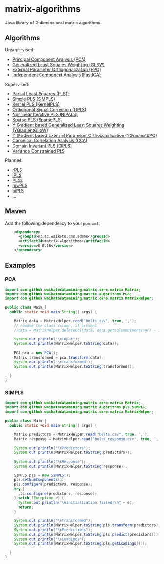 # matrix-algorithms

Java library of 2-dimensional matrix algorithms. 

## Algorithms

Unsupervised:

* [Principal Component Analysis (PCA)](https://web.archive.org/web/20160630035830/http://statmaster.sdu.dk:80/courses/ST02/module05/module.pdf)
* [Generalized Least Squares Weighting (GLSW)](http://wiki.eigenvector.com/index.php?title=Advanced_Preprocessing:_Multivariate_Filtering#GLSW_Algorithm)
* [External Parameter Orthogonalization (EPO)](http://wiki.eigenvector.com/index.php?title=Advanced_Preprocessing:_Multivariate_Filtering#External_Parameter_Orthogonalization_.28EPO.29) 
* [Independent Component Analysis (FastICA)](https://www.cs.helsinki.fi/u/ahyvarin/papers/bookfinal_ICA.pdf)

Supervised:

* [Partial Least Squares (PLS1)](https://web.archive.org/web/20081001154431/http://statmaster.sdu.dk:80/courses/ST02/module07/module.pdf)
* [Simple PLS (SIMPLS)](http://www.statsoft.com/textbook/partial-least-squares/#SIMPLS)
* [Kernel PLS (KernelPLS)](http://www.plantbreeding.wzw.tum.de/fileadmin/w00bdb/www/kraemer/icml_kernelpls.pdf)
* [Orthogonal Signal Correction (OPLS)](https://www.r-bloggers.com/evaluation-of-orthogonal-signal-correction-for-pls-modeling-osc-pls-and-opls/)
* [Nonlinear Iterative PLS (NIPALS)](http://www.statsoft.com/textbook/partial-least-squares/#NIPALS)
* [Sparse PLS (SparsePLS)](https://www.ncbi.nlm.nih.gov/pmc/articles/PMC2810828/)
* [Y Gradient based Generalized Least Squares Weighting (YGradientGLSW)](http://wiki.eigenvector.com/index.php?title=Advanced_Preprocessing:_Multivariate_Filtering#GLSW_Algorithm)
* [Y Gradient based External Parameter Orthogonalization (YGradientEPO)](http://wiki.eigenvector.com/index.php?title=Advanced_Preprocessing:_Multivariate_Filtering#External_Parameter_Orthogonalization_.28EPO.29)
* [Canonical Correlation Analysis (CCA)](http://citeseerx.ist.psu.edu/viewdoc/summary?doi=10.1.1.30.16)
* [Domain Invariant PLS (DIPLS)](https://pubs.acs.org/doi/10.1021/acs.analchem.8b00498)
* [Variance Constrained PLS](http://or.nsfc.gov.cn/bitstream/00001903-5/485833/1/1000013952154.pdf)

Planned:

* [rPLS](https://www.researchgate.net/publication/259536250_Recursive_weighted_partial_least_squares_rPLS_An_efficient_variable_selection_method_using_PLS)
* [iPLS](https://www.researchgate.net/publication/247776629_Interval_Partial_Least-Squares_Regression_iPLS_A_Comparative_Chemometric_Study_with_an_Example_from_Near-Infrared_Spectroscopy)
* [PLS2](https://web.archive.org/web/20160702070233/http://statmaster.sdu.dk/courses/ST02/module08/module.pdf)
* [mwPLS]()
* [biPLS](https://www.academia.edu/14468430/Sequential_application_of_backward_interval_partial_least_squares_and_genetic_algorithms_for_the_selection_of_relevant_spectral_regions)
* ...
  
## Maven

Add the following dependency to your `pom.xml`:

```xml
    <dependency>
      <groupId>nz.ac.waikato.cms.adams</groupId>
      <artifactId>matrix-algorithms</artifactId>
      <version>0.0.16</version>
    </dependency>
```
## Examples

### PCA

```java
import com.github.waikatodatamining.matrix.core.matrix.Matrix;
import com.github.waikatodatamining.matrix.algorithms.PCA;
import com.github.waikatodatamining.matrix.core.matrix.MatrixHelper;

public class Main {
  public static void main(String[] args) {
    
    Matrix data = MatrixHelper.read("bolts.csv", true, ',');
    // remove the class column, if present
    //data = MatrixHelper.deleteCol(data, data.getColumnDimension() - 1);
    
    System.out.println("\nInput");
    System.out.println(MatrixHelper.toString(data));
    
    PCA pca = new PCA();
    Matrix transformed = pca.transform(data);
    System.out.println("\nTransformed");
    System.out.println(MatrixHelper.toString(transformed));
    
  }
}


```

### SIMPLS
```java
import com.github.waikatodatamining.matrix.core.matrix.Matrix;
import com.github.waikatodatamining.matrix.algorithms.pls.SIMPLS;
import com.github.waikatodatamining.matrix.core.matrix.MatrixHelper;

public class Main {
  public static void main(String[] args) {
    
    Matrix predictors = MatrixHelper.read("bolts.csv", true, ',');
    Matrix response = MatrixHelper.read("bolts_response.csv", true, ',');
    
    System.out.println("\nPredictors");
    System.out.println(MatrixHelper.toString(predictors));
    
    System.out.println("\nResponse");
    System.out.println(MatrixHelper.toString(response));
    
    SIMPLS pls = new SIMPLS();
    pls.setNumComponents(3);
    pls.configure(predictors, response);
    try {
      pls.configure(predictors, response);
    } catch (Exception e) {
      System.out.println("\nInitialization failed:\n" + e);
      return;
    }
    
    System.out.println("\nTransformed");
    System.out.println(MatrixHelper.toString(pls.transform(predictors)));
    System.out.println("\nPredictions");
    System.out.println(MatrixHelper.toString(pls.predict(predictors)));
    System.out.println("\nLoadings");
    System.out.println(MatrixHelper.toString(pls.getLoadings()));
    
  }
}
```
